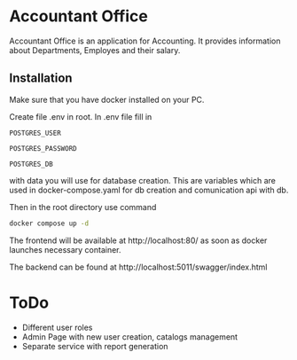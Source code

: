 # Accountant Office

Accountant Office is an application for Accounting. It provides information about Departments, Employes and their salary.

## Installation

Make sure that you have docker installed on your PC.

Create file .env in root.
In .env file fill in

`POSTGRES_USER`

`POSTGRES_PASSWORD`

`POSTGRES_DB`

with data you will use for database creation. This are variables which are used in docker-compose.yaml for db creation and comunication api with db.

Then in the root directory use command
```bash
docker compose up -d
```
The frontend will be available at http://localhost:80/ as soon as docker launches necessary container.

The backend can be found at http://localhost:5011/swagger/index.html

# ToDo

* Different user roles
* Admin Page with new user creation, catalogs management
* Separate service with report generation